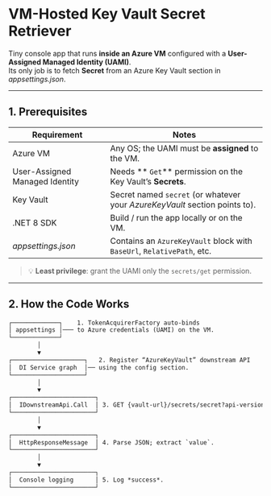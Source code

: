 ﻿# VM-Hosted Key Vault Secret Retriever

Tiny console app that runs **inside an Azure VM** configured with a **User-Assigned Managed Identity (UAMI)**.  
Its only job is to fetch **Secret** from an Azure Key Vault section in *appsettings.json*.

---

## 1. Prerequisites

| Requirement | Notes |
|-------------|-------|
| Azure VM     | Any OS; the UAMI must be **assigned** to the VM. |
| User-Assigned Managed Identity | Needs ** `Get`** permission on the Key Vault’s **Secrets**. |
| Key Vault    | Secret named `secret` (or whatever your *AzureKeyVault* section points to). |
| .NET 8 SDK   | Build / run the app locally or on the VM. |
| *appsettings.json* | Contains an `AzureKeyVault` block with `BaseUrl`, `RelativePath`, etc. |

> 💡 **Least privilege**: grant the UAMI only the `secrets/get` permission.

---

## 2. How the Code Works

```txt
┌─────────────┐    1. TokenAcquirerFactory auto-binds
│ appsettings │─── to Azure credentials (UAMI) on the VM.
└─────────────┘
        │
        ▼
┌────────────────────┐   2. Register “AzureKeyVault” downstream API
│  DI Service graph  │── using the config section.
└────────────────────┘
        │
        ▼
┌───────────────────────┐
│  IDownstreamApi.Call  │ 3. GET {vault-url}/secrets/secret?api-version=7.4
└───────────────────────┘
        │
        ▼
┌───────────────────────┐
│  HttpResponseMessage  │ 4. Parse JSON; extract `value`.
└───────────────────────┘
        │
        ▼
┌───────────────────────┐
│  Console logging      │ 5. Log *success*.
└───────────────────────┘
```
